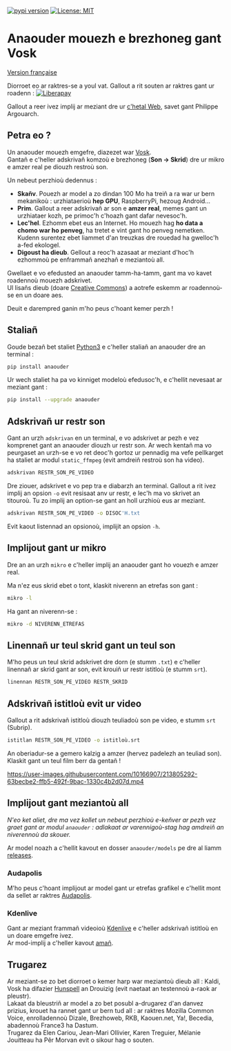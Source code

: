 [![pypi version](https://img.shields.io/pypi/v/anaouder)](https://pypi.org/project/anaouder/)
[![License: MIT](https://img.shields.io/badge/License-MIT-green.svg)](./LICENSE)

# Anaouder mouezh e brezhoneg gant Vosk

[Version française](https://github.com/gweltou/vosk-br/blob/main/README-fr.md)

Diorroet eo ar raktres-se a youl vat. Gallout a rit souten ar raktres gant ur roadenn :
[![Liberapay](https://liberapay.com/assets/widgets/donate.svg)](https://liberapay.com/gweltou/donate)

Gallout a reer ivez implij ar meziant dre ur [c'hetal Web](https://translate.bzh/), savet gant Philippe Argouarch.

## Petra eo ?

Un anaouder mouezh emgefre, diazezet war [Vosk](https://github.com/alphacep/vosk-api).\
Gantañ e c'heller adskrivañ komzoù e brezhoneg (**Son -> Skrid**) dre ur mikro e amzer real pe diouzh restroù son.

Un nebeut perzhioù dedennus :

* **Skañv**. Pouezh ar model a zo dindan 100 Mo ha treiñ a ra war ur bern mekanikoù : urzhiataerioù **hep GPU**, RaspberryPi, hezoug Android...
* **Prim**. Gallout a reer adskrivañ ar son e **amzer real**, memes gant un urzhiataer kozh, pe primoc'h c'hoazh gant dafar nevesoc'h.
* **Lec'hel**. Ezhomm ebet eus an Internet. Ho mouezh hag **ho data a chomo war ho penveg**, ha tretet e vint gant ho penveg nemetken. Kudenn surentez ebet liammet d'an treuzkas dre rouedad ha gwelloc'h a-fed ekologel.
* **Digoust ha dieub**. Gellout a reoc'h azasaat ar meziant d'hoc'h ezhommoù pe enframmañ anezhañ e meziantoù all.

Gwellaet e vo efedusted an anaouder tamm-ha-tamm, gant ma vo kavet roadennoù mouezh adskrivet.\
Ul lisañs dieub (doare [Creative Commons](https://creativecommons.org/licenses/)) a aotrefe eskemm ar roadennoù-se en un doare aes.

Deuit e darempred ganin m'ho peus c'hoant kemer perzh !

## Staliañ

Goude bezañ bet staliet [Python3](https://www.python.org/downloads/) e c'heller staliañ an anaouder dre an terminal :

```bash
pip install anaouder
```

Ur wech staliet ha pa vo kinniget modeloù efedusoc'h, e c'hellit nevesaat ar meziant gant :

```bash
pip install --upgrade anaouder
```

## Adskrivañ ur restr son

Gant an urzh `adskrivan` en un terminal, e vo adskrivet ar pezh e vez komprenet gant an anaouder diouzh ur restr son. Ar wech kentañ ma vo peurgaset an urzh-se e vo ret deoc'h gortoz ur pennadig ma vefe pellkarget ha staliet ar modul `static_ffmpeg` (evit amdreiñ restroù son ha video).

```bash
adskrivan RESTR_SON_PE_VIDEO
```

Dre ziouer, adskrivet e vo pep tra e diabarzh an terminal. Gallout a rit ivez implij an opsion `-o` evit resisaat anv ur restr, e lec'h ma vo skrivet an titouroù. Tu zo implij an option-se gant an holl urzhioù eus ar meziant.

```bash
adskrivan RESTR_SON_PE_VIDEO -o DISOC'H.txt
```

Evit kaout listennad an opsionoù, implijit an opsion `-h`.

## Implijout gant ur mikro

Dre an an urzh `mikro` e c'heller implij an anaouder gant ho vouezh e amzer real.

Ma n'ez eus skrid ebet o tont, klaskit niverenn an etrefas son gant :

```bash
mikro -l
```

Ha gant an niverenn-se :

```bash
mikro -d NIVERENN_ETREFAS
```

## Linennañ ur teul skrid gant un teul son

M'ho peus un teul skrid adskrivet dre dorn (e stumm `.txt`) e c'heller linennañ ar skrid gant ar son, evit krouiñ ur restr istitloù (e stumm `srt`).

```bash
linennan RESTR_SON_PE_VIDEO RESTR_SKRID
```

## Adskrivañ istitloù evit ur video

Gallout a rit adskrivañ istitloù diouzh teuliadoù son pe video, e stumm `srt` (Subrip).

```bash
istitlan RESTR_SON_PE_VIDEO -o istitloù.srt
```

An oberiadur-se a gemero kalzig a amzer (hervez padelezh an teuliad son). Klaskit gant un teul film berr da gentañ !

https://user-images.githubusercontent.com/10166907/213805292-63becbe2-ffb5-492f-9bac-1330c4b2d07d.mp4

## Implijout gant meziantoù all

*N'eo ket aliet, dre ma vez kollet un nebeut perzhioù e-keñver ar pezh vez graet gant ar modul `anaouder` : adlakaat ar varennigoù-stag hag amdreiñ an niverennoù da skouer.*

Ar model noazh a c'hellit kavout en dosser `anaouder/models` pe dre al liamm [releases](https://github.com/gweltou/vosk-br/releases).

### Audapolis

M'ho peus c'hoant implijout ar model gant ur etrefas grafikel e c'hellit mont da sellet ar raktres [Audapolis](https://github.com/bugbakery/audapolis).

### Kdenlive

Gant ar meziant frammañ videoioù [Kdenlive](https://kdenlive.org/) e c'heller adskrivañ istitloù en un doare emgefre ivez.\
Ar mod-implij a c'heller kavout [amañ](https://docs.kdenlive.org/en/effects_and_compositions/speech_to_text.html).

## Trugarez

Ar meziant-se zo bet diorroet o kemer harp war meziantoù dieub all : Kaldi, Vosk ha difazier [Hunspell](https://github.com/Drouizig/hunspell-br) an Drouizig (evit naetaat an testennoù a-raok ar pleustr).\
Lakaat da bleustriñ ar model a zo bet posubl a-drugarez d'an danvez prizius, krouet ha rannet gant ur bern tud all : ar raktres Mozilla Common Voice, enrolladennoù Dizale, Brezhoweb, RKB, Kaouen.net, Ya!, Becedia, abadennoù France3 ha Dastum.\
Trugarez da Elen Cariou, Jean-Mari Ollivier, Karen Treguier, Mélanie Jouitteau ha Pêr Morvan evit o sikour hag o souten.
